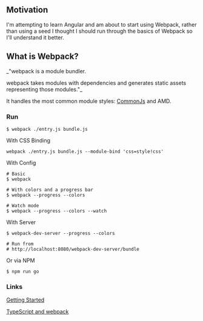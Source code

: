 ## Motivation

I'm attempting to learn Angular and am about to start using Webpack, rather than using a seed I thought I should run through the basics of Webpack so I'll understand it better.

## What is Webpack?

_"webpack is a module bundler.
  
  webpack takes modules with dependencies and generates static assets representing those modules."_
  
It handles the most common module styles: [CommonJs](https://webpack.github.io/docs/commonjs.html) and AMD.

### Run

```
$ webpack ./entry.js bundle.js

```

With CSS Binding

```
webpack ./entry.js bundle.js --module-bind 'css=style!css'
```

With Config

```
# Basic
$ webpack

# With colors and a progress bar
$ webpack --progress --colors

# Watch mode
$ webpack --progress --colors --watch

```

With Server

```
$ webpack-dev-server --progress --colors

# Run from
# http://localhost:8080/webpack-dev-server/bundle
```

Or via NPM

```
$ npm run go
```






### Links

[Getting Started](http://webpack.github.io/docs/tutorials/getting-started/)

[TypeScript and webpack](http://www.jbrantly.com/typescript-and-webpack/)